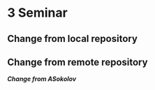 # 3 Seminar

## Change from local repository

## Change from remote repository

_**Change from ASokolov**_